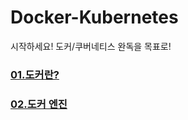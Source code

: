 # Docker-Kubernetes
시작하세요! 도커/쿠버네티스 완독을 목표로!

### [01.도커란?](https://github.com/yuhyerin/Docker-Kubernetes/tree/main/01.%EB%8F%84%EC%BB%A4%EB%9E%80%3F)

### [02.도커 엔진](https://github.com/yuhyerin/Docker-Kubernetes/blob/main/02.%EB%8F%84%EC%BB%A4%20%EC%97%94%EC%A7%84/Readme.md)